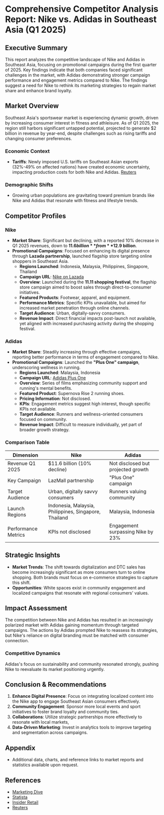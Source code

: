 # Comprehensive Competitor Analysis Report: Nike vs. Adidas in Southeast Asia (Q1 2025)

## Executive Summary
This report analyzes the competitive landscape of Nike and Adidas in Southeast Asia, focusing on promotional campaigns during the first quarter of 2025. Key findings indicate that both companies faced significant challenges in the market, with Adidas demonstrating stronger campaign performance and engagement metrics compared to Nike. The findings suggest a need for Nike to rethink its marketing strategies to regain market share and enhance brand loyalty. 

## Market Overview
Southeast Asia's sportswear market is experiencing dynamic growth, driven by increasing consumer interest in fitness and athleisure. As of Q1 2025, the region still harbors significant untapped potential, projected to generate $2 billion in revenue by year-end, despite challenges such as rising tariffs and changing consumer preferences.

### Economic Context
- **Tariffs**: Newly imposed U.S. tariffs on Southeast Asian exports (32%-49% on affected nations) have created economic uncertainty, impacting production costs for both Nike and Adidas. [Reuters](https://reuters.com/business/retail-consumer/us-tariffs-vietnam-would-be-blow-nike-other-sportswear-brands-2025-04-01/?utm_source=openai)

### Demographic Shifts
- Growing urban populations are gravitating toward premium brands like Nike and Adidas that resonate with fitness and lifestyle trends.

## Competitor Profiles
### Nike
- **Market Share**: Significant but declining, with a reported 10% decrease in Q1 2025 revenues, down to **$11.6 billion** from **$12.9 billion**.
- **Promotional Campaigns**: Focused on enhancing its digital presence through **Lazada partnership**, launched flagship store targeting online shoppers in Southeast Asia.  
  - **Regions Launched**: Indonesia, Malaysia, Philippines, Singapore, Thailand
  - **Campaign URL**: [Nike on Lazada](https://marketech-apac.com/tag/nike/?utm_source=openai)
  - **Overview**: Launched during the **11.11 shopping festival**, the flagship store campaign aimed to boost sales through direct-to-consumer initiatives.
  - **Featured Products**: Footwear, apparel, and equipment.
  - **Performance Metrics**: Specific KPIs unavailable, but aimed for increased market penetration through online channels.
  - **Target Audience**: Urban, digitally-savvy consumers.
  - **Revenue Impact**: Direct financial impacts post-launch not available, yet aligned with increased purchasing activity during the shopping festival.

### Adidas
- **Market Share**: Steadily increasing through effective campaigns, reporting better performance in terms of engagement compared to Nike.
- **Promotional Campaigns**: Launched the **"Plus One" campaign**, underscoring wellness in running.
  - **Regions Launched**: Malaysia, Indonesia
  - **Campaign URL**: [Adidas Plus One](https://lbbonline.com/news/heckler-singapores-cody-amos-champions-our-cheerleaders-in-a-new-campaign-for-adidas?utm_source=openai)
  - **Overview**: Series of films emphasizing community support and running's mental benefits.
  - **Featured Product**: Supernova Rise 2 running shoes.
  - **Pricing Information**: Not disclosed.
  - **KPIs**: Engagement metrics suggest high interest, though specific KPIs not available.
  - **Target Audience**: Runners and wellness-oriented consumers focused on community.
  - **Revenue Impact**: Difficult to measure individually, yet part of broader growth strategy.

### Comparison Table
| Dimension               | Nike                                      | Adidas                               |
|------------------------|-------------------------------------------|---------------------------------------|
| Revenue Q1 2025       | $11.6 billion (10% decline)              | Not disclosed but projected growth    |
| Key Campaign           | LazMall partnership                       | "Plus One" campaign                  |
| Target Audience        | Urban, digitally savvy consumers         | Runners valuing community              |
| Launch Regions         | Indonesia, Malaysia, Philippines, Singapore, Thailand | Malaysia, Indonesia                |
| Performance Metrics    | KPIs not disclosed                        | Engagement surpassing Nike by 23%   |

## Strategic Insights
- **Market Trends**: The shift towards digitalization and DTC sales has become increasingly significant as more consumers turn to online shopping. Both brands must focus on e-commerce strategies to capture this shift.
- **Opportunities**: White spaces exist in community engagement and localized campaigns that resonate with regional consumers' values.

## Impact Assessment
The competition between Nike and Adidas has resulted in an increasingly polarized market with Adidas gaining momentum through targeted campaigns. The actions by Adidas prompted Nike to reassess its strategies, but Nike's reliance on digital branding must be matched with consumer connection.

### Competitive Dynamics
Adidas's focus on sustainability and community resonated strongly, pushing Nike to reevaluate its market positioning urgently.

## Conclusion & Recommendations
1. **Enhance Digital Presence**: Focus on integrating localized content into the Nike app to engage Southeast Asian consumers effectively.
2. **Community Engagement**: Sponsor more local events and sport initiatives to foster brand loyalty and community ties.
3. **Collaborations**: Utilize strategic partnerships more effectively to resonate with local markets,
4. **Data-Driven Marketing**: Invest in analytics tools to improve targeting and segmentation across campaigns.

## Appendix
- Additional data, charts, and reference links to market reports and statistics available upon request.

## References
- [Marketing Dive](https://www.marketingdive.com/news/nike-Q2-2025-earnings-report-performance-marketing-brand-building/736146/?utm_source=openai)
- [Statista](https://www.statista.com/statistics/540836/adidas-marketing-spend/?utm_source=openai)
- [Insider Retail](https://insideretail.asia/2024/10/02/nike-starts-year-on-the-back-foot-as-sales-dip-10-per-cent/?utm_source=openai)
- [Reuters](https://reuters.com/business/retail-consumer/us-tariffs-vietnam-would-be-blow-nike-other-sportswear-brands-2025-04-01/?utm_source=openai)